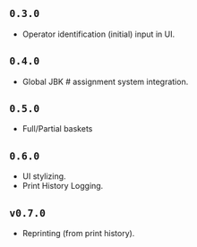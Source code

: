 
## `0.3.0`
- Operator identification (initial) input in UI.

## `0.4.0`
- Global JBK # assignment system integration.

## `0.5.0`
- Full/Partial baskets

## `0.6.0`
- UI stylizing.
- Print History Logging.

## `v0.7.0`
- Reprinting (from print history).